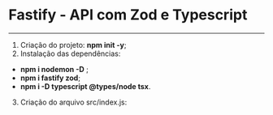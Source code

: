 # Fastify - API com Zod e Typescript
***

1. Criação do projeto: **npm init -y**;
2. Instalação das dependências: 
* **npm i nodemon -D** ;
* **npm i fastify zod**;
* **npm i -D typescript @types/node tsx**.
3. Criação do arquivo src/index.js:

